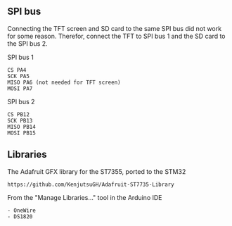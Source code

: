 ## SPI bus

Connecting the TFT screen and SD card to the same SPI bus did not work for some reason. Therefor, connect the TFT to SPI bus 1 and the SD card to the SPI bus 2.

SPI bus 1

    CS PA4
    SCK PA5
    MISO PA6 (not needed for TFT screen)
    MOSI PA7

SPI bus 2

    CS PB12
    SCK PB13
    MISO PB14
    MOSI PB15

## Libraries

The Adafruit GFX library for the ST7355, ported to the STM32

    https://github.com/KenjutsuGH/Adafruit-ST7735-Library

From the "Manage Libraries..." tool in the Arduino IDE

    - OneWire
    - DS1820
